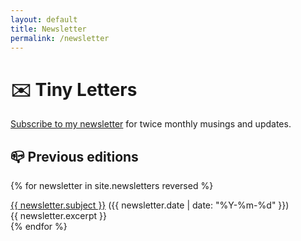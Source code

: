 ```yaml
---
layout: default
title: Newsletter
permalink: /newsletter
---
```


# ✉️ Tiny Letters

[Subscribe to my newsletter](https://tinyletter.com/connorjrobbins) for twice monthly musings and updates.

## 📪 Previous editions

{% for newsletter in site.newsletters reversed %}
<div class="list-entry">
	<div><a class="internal-link" href="{{ newsletter.url }}">{{ newsletter.subject }}</a> <span class="faded">({{ newsletter.date | date: "%Y-%m-%d" }})</span></div>
	<div>{{ newsletter.excerpt }}</div>
</div>
{% endfor %}
